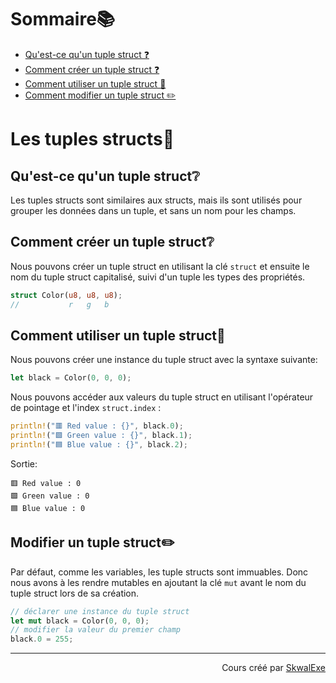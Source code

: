 # Sommaire📚
- [Qu'est-ce qu'un tuple struct ❓](#quest-ce-quun-tuple-struct)
- [Comment créer un tuple struct ❓](#comment-creer-un-tuple-struct)
- [Comment utiliser un tuple struct 🤹](#comment-utiliser-un-tuple-struct)
- [Comment modifier un tuple struct ✏️](#comment-modifier-un-tuple-struct)


# Les tuples structs🧱
## Qu'est-ce qu'un tuple struct❔
Les tuples structs sont similaires aux structs, mais ils sont utilisés pour grouper les données dans un tuple, et sans un nom pour les champs.
## Comment créer un tuple struct❔
Nous pouvons créer un tuple struct en utilisant la clé `struct` et ensuite le nom du tuple struct capitalisé, suivi d'un tuple les types des propriétés.
```rust
struct Color(u8, u8, u8);
//           r   g   b
```
## Comment utiliser un tuple struct🤹
Nous pouvons créer une instance du tuple struct avec la syntaxe suivante:
```rust
let black = Color(0, 0, 0);
```
Nous pouvons accéder aux valeurs du tuple struct en utilisant l'opérateur de pointage et l'index `struct.index` :
```rust
println!("🟥 Red value : {}", black.0);
println!("🟩 Green value : {}", black.1);
println!("🟦 Blue value : {}", black.2);
```
Sortie:
```
🟥 Red value : 0
🟩 Green value : 0
🟦 Blue value : 0
```
## Modifier un tuple struct✏️
Par défaut, comme les variables, les tuple structs sont immuables.
Donc nous avons à les rendre mutables en ajoutant la clé `mut` avant le nom du tuple struct lors de sa création.
```rust
// déclarer une instance du tuple struct
let mut black = Color(0, 0, 0);
// modifier la valeur du premier champ
black.0 = 255;
```

<!--

---

<p align="right"><a href="../passage-par-reference">Section suivante ⏭️</a></p>
-->

---


<p align="right">Cours créé par <a href="https://github.com/SkwalExe/" target="_blank">SkwalExe</a></p>